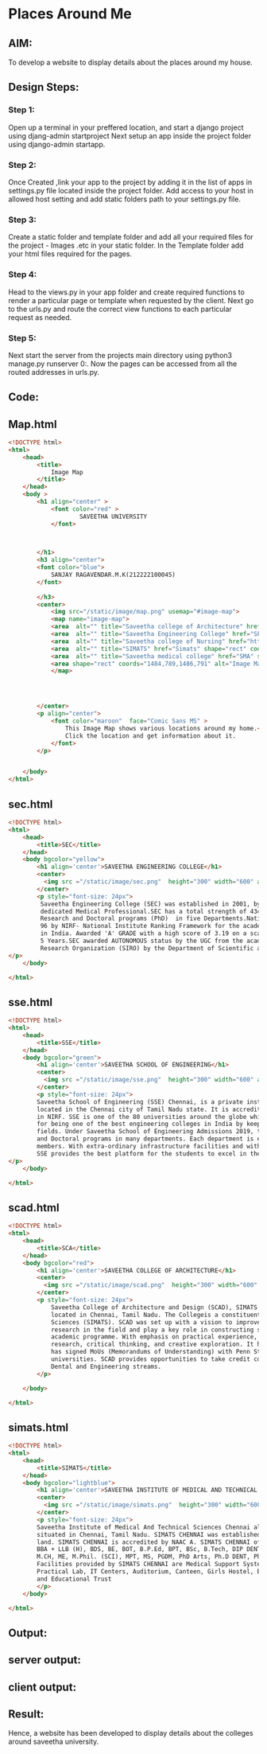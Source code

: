 # Places Around Me
## AIM:
To develop a website to display details about the places around my house.

## Design Steps:

### Step 1:

Open up a terminal in your preffered location, and start a django project using djang-admin startproject Next setup an app inside the project folder using django-admin startapp.

### Step 2:

Once Created ,link your app to the project by adding it in the list of apps in settings.py file located inside the project folder. Add access to your host in allowed host setting and add static folders path to your settings.py file.

### Step 3:

Create a static folder and template folder and add all your required files for the project - Images .etc in your static folder. In the Template folder add your html files required for the pages.

### Step 4:

Head to the views.py in your app folder and create required functions to render a particular page or template when requested by the client. Next go to the urls.py and route the correct view functions to each particular request as needed.

### Step 5:

Next start the server from the projects main directory using python3 manage.py runserver 0:. Now the pages can be accessed from all the routed addresses in urls.py.

## Code:
## Map.html
```html
<!DOCTYPE html>
<html>
    <head>
        <title>
            Image Map
        </title>
    </head>
    <body >
        <h1 align="center" >
            <font color="red" >
                    SAVEETHA UNIVERSITY
            </font>


            
        </h1>
        <h3 align="center">
        <font color="blue">
            SANJAY RAGAVENDAR.M.K(212222100045)
        </font>
            
        </h3>
        <center>
            <img src="/static/image/map.png" usemap="#image-map">
            <map name="image-map">
            <area  alt="" title="Saveetha college of Architecture" href="SCAD" shape="rect" coords="378,52,428,102" style="outline:none;" target="_self"     />
            <area  alt="" title="Saveetha Engineering College" href="SEC" shape="rect" coords="570,358,620,408" style="outline:none;" target="_self"     />
            <area  alt="" title="Saveetha college of Nursing" href="http://www.image-maps.com/" shape="rect" coords="212,399,262,449" style="outline:none;" target="_self"     />
            <area  alt="" title="SIMATS" href="Simats" shape="rect" coords="709,338,759,388" style="outline:none;" target="_self"     />
            <area  alt="" title="Saveetha medical college" href="SMA" shape="rect" coords="762,646,812,696" style="outline:none;" target="_self"     />
            <area shape="rect" coords="1484,789,1486,791" alt="Image Map" style="outline:none;" title="Image Map" href="https://www.image-maps.com/" />
            </map>




        </center>
        <p align="center">
            <font color="maroon"  face="Comic Sans MS" >
                This Image Map shows various locations around my home.<br>
                Click the location and get information about it.
            </font>
        </p>


    </body>
</html>
```
## sec.html
```html
<!DOCTYPE html>
<html>
    <head>
        <title>SEC</title>
    </head>
    <body bgcolor="yellow">
        <h1 align='center'>SAVEETHA ENGINEERING COLLEGE</h1>
        <center>
          <img src ="/static/image/sec.png"  height="300" width="600" align="center" >
        </center>
        <p style="font-size: 24px">
         Saveetha Engineering College (SEC) was established in 2001, by the Founder Chairman Dr. N. M. Veeraiyan, a committed and 
         dedicated Medical Professional.SEC has a total strength of 4349 students in 15 UG courses, 8 PG Courses including MBA, MS by 
         Research and Doctoral programs (PhD)  in five Departments.National Board of Accredition NBA has Accredited 5 UG courses.Ranked 
         96 by NIRF- National Institute Ranking Framework for the academic year 2017-18 among all IITs, Central, State and Private Institutions 
         in India. Awarded 'A' GRADE with a high score of 3.19 on a scale of 4 by the National Assessment and Accreditation Council (NAAC) for 
         5 Years.SEC awarded AUTONOMOUS status by the UGC from the academic year 2019-2020. SEC is recognized as a Scientific and Industrial 
         Research Organization (SIRO) by the Department of Scientific and Industrial Research (DSIR), Government of India.
</p>
    </body>

</html>
```
## sse.html
```html
<!DOCTYPE html>
<html>
    <head>
        <title>SSE</title>
    </head>
    <body bgcolor="green">
        <h1 align='center'>SAVEETHA SCHOOL OF ENGINEERING</h1>
        <center>
          <img src ="/static/image/sse.png"  height="300" width="600" align="center" >
        </center>
        <p style="font-size: 24px">
        Saveetha School of Engineering (SSE) Chennai, is a private institution, affiliated to AICTE, established in 2005, 
        located in the Chennai city of Tamil Nadu state. It is accredited NAAC ‘A’ Grade and got recognition by 43rd rank 
        in NIRF. SSE is one of the 80 universities around the globe which get the IET-UK Accreditation. The college promises 
        for being one of the best engineering colleges in India by keeping high standards of quality education in engineering 
        fields. Under Saveetha School of Engineering Admissions 2019, the college offers some full time Undergraduate, Postgraduate 
        and Doctoral programs in many departments. Each department is enriched with experienced, dedicated and knowledgeable faculty 
        members. With extra-ordinary infrastructure facilities and with innovative teaching methods like MILA, Flipped Classes, etc., 
        SSE provides the best platform for the students to excel in their academics. 
</p>
    </body>

</html>
```
## scad.html
```html
<!DOCTYPE html>
<html>
    <head>
        <title>SCA</title>
    </head>
    <body bgcolor="red">
        <h1 align='center'>SAVEETHA COLLEGE OF ARCHITECTURE</h1>
        <center>
          <img src ="/static/image/scad.png"  height="300" width="600" align="center" >
        </center>
        <p style="font-size: 24px">
            Saveetha College of Architecture and Design (SCAD), SIMATS is one of the premier Architecture institutes
            located in Chennai, Tamil Nadu. The Collegeis a constituent unit of Saveetha College of Medical and Technical 
            Sciences (SIMATS). SCAD was set up with a vision to improve standards in Architecture education, promote high-quality 
            research in the field and play a key role in constructing sustainable buildings. The Collegeoffers BArch as its only
            academic programme. With emphasis on practical experience, SCAD Chennai helps its students with innovative expression, 
            research, critical thinking, and creative exploration. It has collaborations with popular international universities and
            has signed MoUs (Memorandums of Understanding) with Penn State University, Gachon University and several other international
            universities. SCAD provides opportunities to take credit courses and involve in trans-disciplinary projects from Medical, 
            Dental and Engineering streams.
        </p>

    </body>

</html>
```
## simats.html
```html
<!DOCTYPE html>
<html>
    <head>
        <title>SIMATS</title>
    </head>
    <body bgcolor="lightblue">
        <h1 align='center'>SAVEETHA INSTITUTE OF MEDICAL AND TECHNICAL SCIENCE </h1>
        <center>
          <img src ="/static/image/simats.png"  height="300" width="600" align="center" >
        </center>
        <p style="font-size: 24px">
        Saveetha Institute of Medical And Technical Sciences Chennai also known as SIMATS CHENNAI, is a Deemed to be University 
        situated in Chennai, Tamil Nadu. SIMATS CHENNAI was established in the year 2005. Its campus is spread over 150 Acres of 
        land. SIMATS CHENNAI is accredited by NAAC A. SIMATS CHENNAI offers admission in various courses like BA LLB (HONS.), 
        BBA + LLB (H), BDS, BE, BOT, B.P.Ed, BPT, BSc, B.Tech, DIP DENT, DIP DH, DIP DM, FFESS,  LL.D., LLM + Ph.D, MBA , MBBS, 
        M.CH, ME, M.Phil. (SCI), MPT, MS, PGDM, PhD Arts, Ph.D DENT, Ph.D. ENG, Ph.D MED, Ph.D (MGMT), Ph.D. (SCI). Various 
        Facilities provided by SIMATS CHENNAI are Medical Support Systems, Gym, Sports Complex, Library & Information Center, 
        Practical Lab, IT Centers, Auditorium, Canteen, Girls Hostel, Boys Hostel and etc. SIMATS CHENNAI is run by Saveetha Medical 
        and Educational Trust
        </p>
    </body>

</html>
```

## Output:
## server output:



## client output:



## Result:
Hence, a website has been developed to display details about the colleges around saveetha university.
